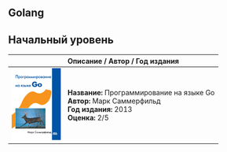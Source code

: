 ## Golang


## Начальный уровень
||Описание / Автор / Год издания|
|:-:|:-|
|<img src="images/6114450.jpg" width="100">|<b>Название: </b>Программирование на языке Go<br/><b>Автор:</b> Марк Саммерфильд<br/><b>Год издания:</b> 2013<br/><b>Оценка:</b> 2/5|